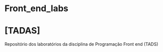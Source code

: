 # Front_end_labs

<h1>[TADAS]</h1>
Repositório dos laboratórios da disciplina de Programação Front end (TADS)
